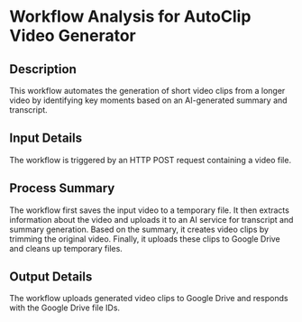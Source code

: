 # Workflow Analysis for AutoClip Video Generator

## Description
This workflow automates the generation of short video clips from a longer video by identifying key moments based on an AI-generated summary and transcript.

## Input Details
The workflow is triggered by an HTTP POST request containing a video file.

## Process Summary
The workflow first saves the input video to a temporary file. It then extracts information about the video and uploads it to an AI service for transcript and summary generation. Based on the summary, it creates video clips by trimming the original video. Finally, it uploads these clips to Google Drive and cleans up temporary files.

## Output Details
The workflow uploads generated video clips to Google Drive and responds with the Google Drive file IDs.
